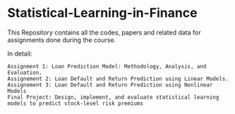 # Statistical-Learning-in-Finance

This Repository contains all the codes, papers and related data for assignments done during the course.

In detail:

    Assignment 1: Loan Prediction Model: Methodology, Analysis, and Evaluation.
    Assignement 2: Loan Default and Return Prediction using Linear Models.
    Assignement 3: Loan Default and Return Prediction using Nonlinear Models
    Final Project: Design, implement, and evaluate statistical learning models to predict stock-level risk premiums
